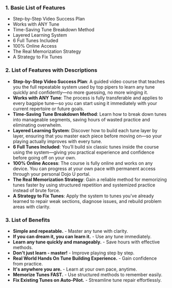 ### 1. Basic List of Features
- Step-by-Step Video Success Plan  
- Works with ANY Tune  
- Time-Saving Tune Breakdown Method  
- Layered Learning System  
- 6 Full Tunes Included  
- 100% Online Access  
- The Real Memorization Strategy  
- A Strategy to Fix Tunes  

### 2. List of Features with Descriptions
- **Step-by-Step Video Success Plan**: A guided video course that teaches you the full repeatable system used by top pipers to learn any tune quickly and confidently—no more guessing, no more winging it.  
- **Works with ANY Tune**: The process is fully transferable and applies to every bagpipe tune—so you can start using it immediately with your current repertoire or future goals.  
- **Time-Saving Tune Breakdown Method**: Learn how to break down tunes into manageable segments, saving hours of wasted practice and eliminating overwhelm.  
- **Layered Learning System**: Discover how to build each tune layer by layer, ensuring that you master each piece before moving on—so your playing actually improves with every tune.  
- **6 Full Tunes Included**: You’ll build six classic tunes inside the course using the system—giving you practical experience and confidence before going off on your own.  
- **100% Online Access**: The course is fully online and works on any device. You can progress at your own pace with permanent access through your personal Dojo U portal.  
- **The Real Memorization Strategy**: Gain a reliable method for memorizing tunes faster by using structured repetition and systemized practice instead of brute force.  
- **A Strategy to Fix Tunes**: Apply the system to tunes you’ve already learned to repair weak sections, diagnose issues, and rebuild problem areas with clarity.  

### 3. List of Benefits
- **Simple and repeatable.** - Master any tune with clarity.  
- **If you can dream it, you can learn it.** - Use any tune immediately.  
- **Learn any tune quickly and manageably.** - Save hours with effective methods.  
- **Don't just learn - master!** - Improve playing step by step.  
- **Real World Hands On Tune Building Experience.** - Gain confidence from practice.  
- **It's anywhere you are.** - Learn at your own pace, anytime.  
- **Memorize Tunes FAST.** - Use structured methods to remember easily.  
- **Fix Existing Tunes on Auto-Pilot.** - Streamline tune repair effortlessly.